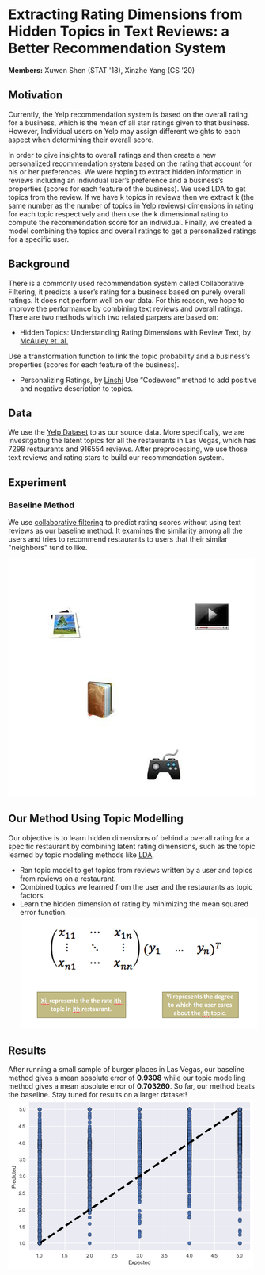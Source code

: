 # Extracting Rating Dimensions from Hidden Topics in Text Reviews: a Better Recommendation System
**Members:** Xuwen Shen (STAT '18), Xinzhe Yang (CS '20) 

## Motivation

Currently, the Yelp recommendation system is based on the overall rating for a business, which is the mean of all star ratings given to that business. However, Individual users on Yelp may assign different weights to each aspect when determining their overall score. 

In order to give insights to overall ratings and then create a new personalized recommendation system based on the rating that account for his or her preferences. We were hoping to extract hidden information in reviews including an individual user’s preference and a business’s properties (scores for each feature of the business). We used LDA to get topics from the review. If we have k topics in reviews then we extract k (the same number as the number of topics in Yelp reviews) dimensions in rating for each topic respectively and then use the k dimensional rating to compute the recommendation score for an individual. Finally, we created a model combining the topics and overall ratings to get a personalized ratings for a specific user.

## Background

There is a commonly used recommendation system called Collaborative Filtering, it predicts a user’s rating for a business based on purely overall ratings. It does not perform well on our data. For this reason, we hope to improve the performance by combining text reviews and overall ratings. 
There are two methods which two related parpers are based on:
* Hidden Topics: Understanding Rating Dimensions with Review Text, by [McAuley et. al.](/paper/reating_by_reviews_LDA.pdf)

Use a transformation function to link the topic probability and a business’s properties (scores for each feature of the business).

* Personalizing Ratings, by [Linshi](/paper/YelpDatasetChallengeWinner_PersonalizingRatings.pdf)
Use “Codeword” method to add positive and negative description to topics.

## Data

We use the [Yelp Dataset](https://www.yelp.com/dataset/challenge) to as our source data. More specifically, we are invesitgating the latent topics for all the restaurants in Las Vegas, which has 7298 restaurants and 916554 reviews. After preprocessing, we use those text reviews and rating stars to build our recommendation system.

## Experiment

### Baseline Method

We use [collaborative filtering](https://en.wikipedia.org/wiki/Collaborative_filtering) to predict rating scores without using text reviews as our baseline method. It examines the similarity among all the users and tries to recommend restaurants to users that their similar "neighbors" tend to like.

![alt text](src/Collaborative_filtering.gif)

## Our Method Using Topic Modelling

Our objective is to learn hidden dimensions of behind a overall rating for a specific restaurant by combining latent rating dimensions, such as the topic learned by topic modeling methods like [LDA](https://en.wikipedia.org/wiki/Latent_Dirichlet_allocation).
*	Ran topic model to get topics from reviews written by a user and topics from reviews on a restaurant.
*	Combined topics we learned from the user and the restaurants as topic factors.
*	Learn the hidden dimension of rating by minimizing the mean squared error function.
![alt text](src/pic1.png)

## Results

After running a small sample of burger places in Las Vegas, our baseline method gives a mean absolute error of **0.9308** while our topic modelling method gives a mean absolute error of **0.703260**. So far, our method beats the baseline. Stay tuned for results on a larger dataset!
![alt text](src/result.png)

